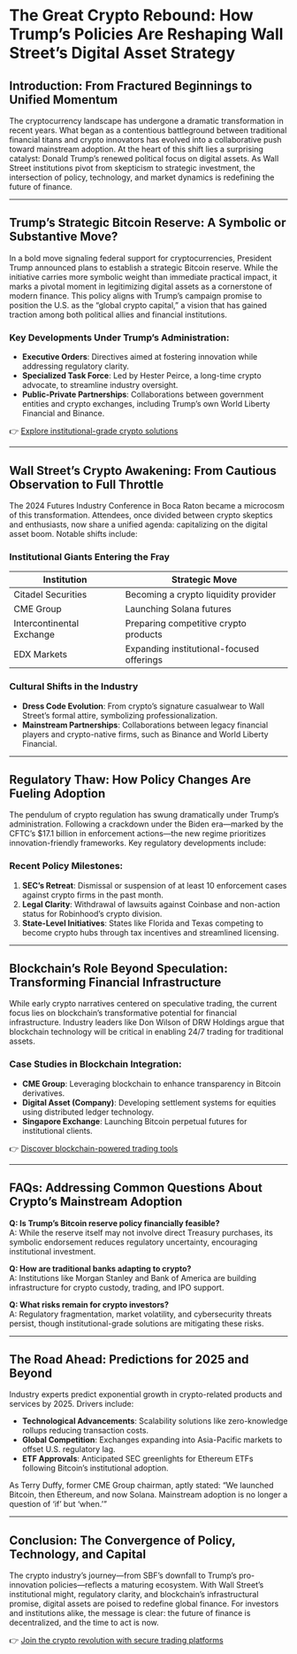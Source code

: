 # The Great Crypto Rebound: How Trump’s Policies Are Reshaping Wall Street’s Digital Asset Strategy  

## Introduction: From Fractured Beginnings to Unified Momentum  

The cryptocurrency landscape has undergone a dramatic transformation in recent years. What began as a contentious battleground between traditional financial titans and crypto innovators has evolved into a collaborative push toward mainstream adoption. At the heart of this shift lies a surprising catalyst: Donald Trump’s renewed political focus on digital assets. As Wall Street institutions pivot from skepticism to strategic investment, the intersection of policy, technology, and market dynamics is redefining the future of finance.  

---

## Trump’s Strategic Bitcoin Reserve: A Symbolic or Substantive Move?  

In a bold move signaling federal support for cryptocurrencies, President Trump announced plans to establish a strategic Bitcoin reserve. While the initiative carries more symbolic weight than immediate practical impact, it marks a pivotal moment in legitimizing digital assets as a cornerstone of modern finance. This policy aligns with Trump’s campaign promise to position the U.S. as the “global crypto capital,” a vision that has gained traction among both political allies and financial institutions.  

### Key Developments Under Trump’s Administration:  
- **Executive Orders**: Directives aimed at fostering innovation while addressing regulatory clarity.  
- **Specialized Task Force**: Led by Hester Peirce, a long-time crypto advocate, to streamline industry oversight.  
- **Public-Private Partnerships**: Collaborations between government entities and crypto exchanges, including Trump’s own World Liberty Financial and Binance.  

👉 [Explore institutional-grade crypto solutions](https://bit.ly/okx-bonus)  

---

## Wall Street’s Crypto Awakening: From Cautious Observation to Full Throttle  

The 2024 Futures Industry Conference in Boca Raton became a microcosm of this transformation. Attendees, once divided between crypto skeptics and enthusiasts, now share a unified agenda: capitalizing on the digital asset boom. Notable shifts include:  

### Institutional Giants Entering the Fray  
| Institution          | Strategic Move                          |  
|----------------------|-----------------------------------------|  
| Citadel Securities   | Becoming a crypto liquidity provider    |  
| CME Group            | Launching Solana futures                |  
| Intercontinental Exchange | Preparing competitive crypto products |  
| EDX Markets          | Expanding institutional-focused offerings |  

### Cultural Shifts in the Industry  
- **Dress Code Evolution**: From crypto’s signature casualwear to Wall Street’s formal attire, symbolizing professionalization.  
- **Mainstream Partnerships**: Collaborations between legacy financial players and crypto-native firms, such as Binance and World Liberty Financial.  

---

## Regulatory Thaw: How Policy Changes Are Fueling Adoption  

The pendulum of crypto regulation has swung dramatically under Trump’s administration. Following a crackdown under the Biden era—marked by the CFTC’s $17.1 billion in enforcement actions—the new regime prioritizes innovation-friendly frameworks. Key regulatory developments include:  

### Recent Policy Milestones:  
1. **SEC’s Retreat**: Dismissal or suspension of at least 10 enforcement cases against crypto firms in the past month.  
2. **Legal Clarity**: Withdrawal of lawsuits against Coinbase and non-action status for Robinhood’s crypto division.  
3. **State-Level Initiatives**: States like Florida and Texas competing to become crypto hubs through tax incentives and streamlined licensing.  

---

## Blockchain’s Role Beyond Speculation: Transforming Financial Infrastructure  

While early crypto narratives centered on speculative trading, the current focus lies on blockchain’s transformative potential for financial infrastructure. Industry leaders like Don Wilson of DRW Holdings argue that blockchain technology will be critical in enabling 24/7 trading for traditional assets.  

### Case Studies in Blockchain Integration:  
- **CME Group**: Leveraging blockchain to enhance transparency in Bitcoin derivatives.  
- **Digital Asset (Company)**: Developing settlement systems for equities using distributed ledger technology.  
- **Singapore Exchange**: Launching Bitcoin perpetual futures for institutional clients.  

👉 [Discover blockchain-powered trading tools](https://bit.ly/okx-bonus)  

---

## FAQs: Addressing Common Questions About Crypto’s Mainstream Adoption  

**Q: Is Trump’s Bitcoin reserve policy financially feasible?**  
A: While the reserve itself may not involve direct Treasury purchases, its symbolic endorsement reduces regulatory uncertainty, encouraging institutional investment.  

**Q: How are traditional banks adapting to crypto?**  
A: Institutions like Morgan Stanley and Bank of America are building infrastructure for crypto custody, trading, and IPO support.  

**Q: What risks remain for crypto investors?**  
A: Regulatory fragmentation, market volatility, and cybersecurity threats persist, though institutional-grade solutions are mitigating these risks.  

---

## The Road Ahead: Predictions for 2025 and Beyond  

Industry experts predict exponential growth in crypto-related products and services by 2025. Drivers include:  
- **Technological Advancements**: Scalability solutions like zero-knowledge rollups reducing transaction costs.  
- **Global Competition**: Exchanges expanding into Asia-Pacific markets to offset U.S. regulatory lag.  
- **ETF Approvals**: Anticipated SEC greenlights for Ethereum ETFs following Bitcoin’s institutional adoption.  

As Terry Duffy, former CME Group chairman, aptly stated: “We launched Bitcoin, then Ethereum, and now Solana. Mainstream adoption is no longer a question of ‘if’ but ‘when.’”  

---

## Conclusion: The Convergence of Policy, Technology, and Capital  

The crypto industry’s journey—from SBF’s downfall to Trump’s pro-innovation policies—reflects a maturing ecosystem. With Wall Street’s institutional might, regulatory clarity, and blockchain’s infrastructural promise, digital assets are poised to redefine global finance. For investors and institutions alike, the message is clear: the future of finance is decentralized, and the time to act is now.  

👉 [Join the crypto revolution with secure trading platforms](https://bit.ly/okx-bonus)